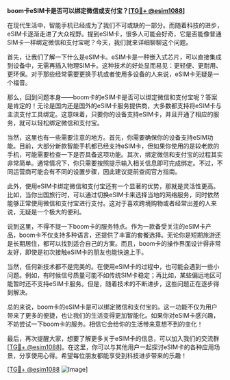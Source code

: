 **boom卡eSIM卡是否可以绑定微信或支付宝？[[TG💪+ @esim1088](https://t.me/s/esim1088)]**

在现代生活中，智能手机已经成为了我们不可或缺的一部分。而随着科技的进步，eSIM卡逐渐走进了大众视野。提到eSIM卡，很多人可能会好奇，它是否能像普通SIM卡一样绑定微信和支付宝呢？今天，我们就来详细聊聊这个问题。

首先，让我们了解一下什么是eSIM卡。eSIM卡是一种嵌入式芯片，可以直接集成到设备中，无需再插入物理SIM卡。这种技术的好处显而易见：更轻便、更耐用、更环保。对于那些经常需要更换手机或者使用多设备的人来说，eSIM卡无疑是一个福音。

那么，回到问题本身——boom卡的eSIM卡是否可以绑定微信和支付宝呢？答案是肯定的！无论是国内还是国外的eSIM卡服务提供商，大多数都支持将eSIM卡与主流支付工具绑定。这意味着，只要你的设备支持eSIM卡，并且开通了相应的服务，就可以轻松绑定微信和支付宝。

当然，这里也有一些需要注意的地方。首先，你需要确保你的设备支持eSIM功能。目前，大部分新款智能手机都已经支持eSIM卡，但如果你使用的是较老款的手机，可能需要检查一下是否具备这项功能。其次，绑定微信和支付宝的过程其实非常简单。通常情况下，你只需要按照提示输入相关信息即可完成绑定。不过，不同运营商可能会有不同的设置步骤，因此建议提前查阅官方指南。

此外，使用eSIM卡绑定微信和支付宝还有一个显著的优势，那就是灵活性更高。比如，当你出国旅行时，可以通过切换eSIM卡来选择当地的网络服务，同时依然能够正常使用微信和支付宝进行支付。这对于喜欢跨境购物或者经常出差的人来说，无疑是一个极大的便利。

说到这里，不得不提一下boom卡的服务特点。作为一款备受关注的eSIM卡产品，boom卡不仅支持多种语言，还提供了丰富的套餐选择。无论你是短期旅游还是长期居住，都可以找到适合自己的方案。而且，boom卡的操作界面设计得非常友好，即使是初次接触eSIM卡的朋友也能快速上手。

当然，任何新技术都不是完美的。在使用eSIM卡的过程中，也可能会遇到一些小问题。例如，有时候信号质量可能不如传统SIM卡稳定；再比如，某些偏远地区可能暂时还不支持eSIM卡服务。但是，随着技术的不断进步，这些问题正在逐步得到解决。

总的来说，boom卡的eSIM卡是可以绑定微信和支付宝的。这一功能不仅为用户带来了更多的便捷，也让我们的生活变得更加智能化。如果你对eSIM卡感兴趣，不妨尝试一下boom卡的服务。相信它会给你的生活带来意想不到的变化！

最后，再次提醒大家，想要了解更多关于eSIM卡的信息，可以加入我们的交流群[[TG💪+ @esim1088](https://t.me/s/esim1088)]。在这里，你可以与其他用户一起探讨eSIM卡的各种应用场景，分享使用心得。希望每位朋友都能享受到科技进步带来的乐趣！

[[TG💪+ @esim1088](https://t.me/s/esim1088) ![Image](https://i.postimg.cc/4NQfJmqS/Snipaste-2025-05-13-00-14-12.png)]